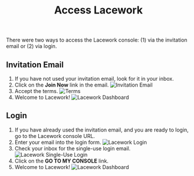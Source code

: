 ﻿---
title: "Access Lacework"
chapter: false
weight: 12
pre: "<b>1.2 </b>"
---

There were two ways to access the Lacework console: (1) via the invitation email or (2) via login.

## Invitation Email
1. If you have not used your invitation email, look for it in your inbox.
2. Click on the **Join Now** link in the email.
      ![Invitation Email](/images/lacework-invitation-email.png)
3. Accept the terms.
   ![Terms](/images/lacework-terms.png)
4. Welcome to Lacework!
   ![Lacework Dashboard](/images/lacework-dashboard.png)

## Login
1. If you have already used the invitation email, and you are ready to login, go to the Lacework console URL.
2. Enter your email into the login form.
   ![Lacework Login](/images/lacework-login.png)
3. Check your inbox for the single-use login email.
   ![Lacework Single-Use Login](/images/lacework-single-use-login.png)
4. Click on the **GO TO MY CONSOLE** link.
5. Welcome to Lacework!
   ![Lacework Dashboard](/images/lacework-dashboard.png)

